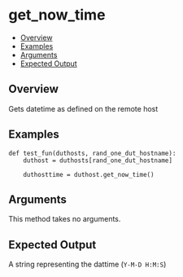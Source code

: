 # get_now_time

- [Overview](#overview)
- [Examples](#examples)
- [Arguments](#arguments)
- [Expected Output](#expected-output)

## Overview
Gets datetime as defined on the remote host

## Examples
```
def test_fun(duthosts, rand_one_dut_hostname):
    duthost = duthosts[rand_one_dut_hostname]

    duthosttime = duthost.get_now_time()
```

## Arguments
This method takes no arguments.

## Expected Output
A string representing the dattime (`Y-M-D H:M:S`)